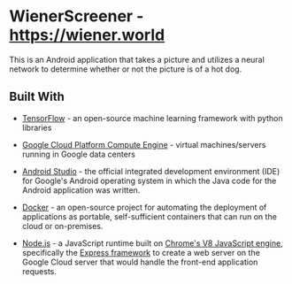 # WienerScreener - https://wiener.world
This is an Android application that takes a picture and utilizes a neural network to determine whether or not the picture is of a hot dog.

## Built With
* [TensorFlow](https://www.tensorflow.org/) - an open-source machine learning framework with python libraries

* [Google Cloud Platform Compute Engine](https://cloud.google.com/) - virtual machines/servers running in Google data centers

* [Android Studio](https://developer.android.com/studio/index.html) - the official integrated development environment (IDE) for Google's Android operating system in which the Java code for the Android application was written.

* [Docker](https://www.docker.com/) - an open-source project for automating the deployment of applications as portable, self-sufficient containers that can run on the cloud or on-premises.

* [Node.js](https://nodejs.org/en/) - a JavaScript runtime built on [Chrome's V8 JavaScript engine](https://developers.google.com/v8/), specifically the [Express framework](https://expressjs.com/) to create a web server on the Google Cloud server that would handle the front-end application requests.
